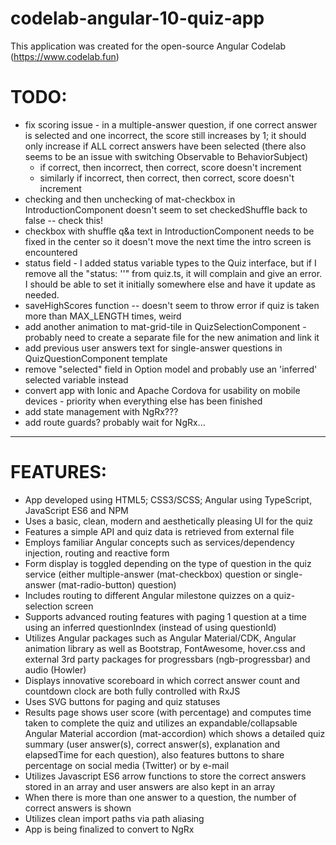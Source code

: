 # codelab-angular-10-quiz-app
This application was created for the open-source Angular Codelab (https://www.codelab.fun)

# TODO:
- fix scoring issue - in a multiple-answer question, if one correct answer is selected and one incorrect, the score still increases by 1; it should only increase if ALL correct answers have been selected (there also seems to be an issue with switching Observable to BehaviorSubject)
  - if correct, then incorrect, then correct, score doesn't increment
  - similarly if incorrect, then correct, then correct, score doesn't increment
- checking and then unchecking of mat-checkbox in IntroductionComponent doesn't seem to set checkedShuffle back to false -- check this!
- checkbox with shuffle q&a text in IntroductionComponent needs to be fixed in the center so it doesn't move the next time the intro screen is encountered
- status field - I added status variable types to the Quiz interface, but if I remove all the "status: ''" from quiz.ts, it will complain and give an error. I should be able to set it initially somewhere else and have it update as needed.
- saveHighScores function -- doesn't seem to throw error if quiz is taken more than MAX_LENGTH times, weird
- add another animation to mat-grid-tile in QuizSelectionComponent - probably need to create a separate file for the new animation and link it
- add previous user answers text for single-answer questions in QuizQuestionComponent template
- remove "selected" field in Option model and probably use an 'inferred' selected variable instead
- convert app with Ionic and Apache Cordova for usability on mobile devices - priority when everything else has been finished
- add state management with NgRx???
- add route guards? probably wait for NgRx...

------------------------------------------------------------------------------------------------------------------------------------

# FEATURES:
- App developed using HTML5; CSS3/SCSS; Angular using TypeScript, JavaScript ES6 and NPM
- Uses a basic, clean, modern and aesthetically pleasing UI for the quiz
- Features a simple API and quiz data is retrieved from external file
- Employs familiar Angular concepts such as services/dependency injection, routing and reactive form
- Form display is toggled depending on the type of question in the quiz service (either multiple-answer (mat-checkbox) question or single-answer (mat-radio-button) question)
- Includes routing to different Angular milestone quizzes on a quiz-selection screen
- Supports advanced routing features with paging 1 question at a time using an inferred questionIndex (instead of using questionId)
- Utilizes Angular packages such as Angular Material/CDK, Angular animation library as well as Bootstrap, FontAwesome, hover.css and external 3rd party packages for progressbars (ngb-progressbar) and audio (Howler)
- Displays innovative scoreboard in which correct answer count and countdown clock are both fully controlled with RxJS
- Uses SVG buttons for paging and quiz statuses
- Results page shows user score (with percentage) and computes time taken to complete the quiz and utilizes an expandable/collapsable Angular Material accordion (mat-accordion) which shows a detailed quiz summary (user answer(s), correct answer(s), explanation and elapsedTime for each question), also features buttons to share percentage on social media (Twitter) or by e-mail
- Utilizes Javascript ES6 arrow functions to store the correct answers stored in an array and user answers are also kept in an array
- When there is more than one answer to a question, the number of correct answers is shown
- Utilizes clean import paths via path aliasing
- App is being finalized to convert to NgRx
